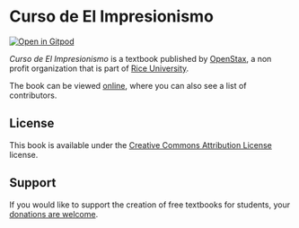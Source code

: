 # Curso de El Impresionismo

[![Open in Gitpod](https://gitpod.io/button/open-in-gitpod.svg)](https://gitpod.io/from-referrer/)

_Curso de El Impresionismo_ is a textbook published by [OpenStax](https://openstax.org/), a non profit organization that is part of [Rice University](https://www.rice.edu/).

The book can be viewed [online](https://github.com/cnx-user-books/cnxbook-curso-de-el-impresionismo/releases/latest), where you can also see a list of contributors.

## License
This book is available under the [Creative Commons Attribution License](./LICENSE) license.

## Support
If you would like to support the creation of free textbooks for students, your [donations are welcome](https://riceconnect.rice.edu/donation/support-openstax-banner).
